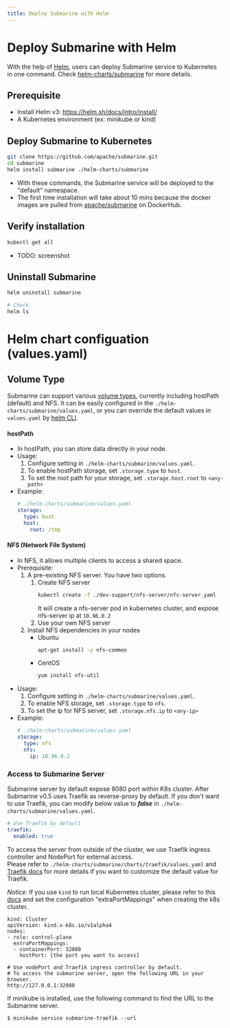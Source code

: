 ```yaml
---
title: Deploy Submarine with Helm
---
```


<!--
Licensed to the Apache Software Foundation (ASF) under one
or more contributor license agreements.  See the NOTICE file
distributed with this work for additional information
regarding copyright ownership.  The ASF licenses this file
to you under the Apache License, Version 2.0 (the
"License"); you may not use this file except in compliance
with the License.  You may obtain a copy of the License at

  http://www.apache.org/licenses/LICENSE-2.0

Unless required by applicable law or agreed to in writing,
software distributed under the License is distributed on an
"AS IS" BASIS, WITHOUT WARRANTIES OR CONDITIONS OF ANY
KIND, either express or implied.  See the License for the
specific language governing permissions and limitations
under the License.
-->
# Deploy Submarine with Helm
With the help of [Helm](https://helm.sh/), users can deploy Submarine service to Kubernetes in one command. 
Check [helm-charts/submarine](https://github.com/apache/submarine/tree/master/helm-charts/submarine) for more details.

## Prerequisite
* Install Helm v3: https://helm.sh/docs/intro/install/ 
* A Kubernetes environment (ex: minikube or kind)

## Deploy Submarine to Kubernetes
```bash
git clone https://github.com/apache/submarine.git
cd submarine
helm install submarine ./helm-charts/submarine
```
* With these commands, the Submarine service will be deployed to the "default" namespace.
* The first time installation will take about 10 mins because the docker images are pulled from [apache/submarine](https://hub.docker.com/r/apache/submarine) on DockerHub.


## Verify installation
```bash
kubectl get all
```
* TODO: screenshot

## Uninstall Submarine
```bash
helm uninstall submarine

# Check
helm ls 
``` 

# Helm chart configuation (values.yaml)
## Volume Type
Submarine can support various [volume types](https://kubernetes.io/docs/concepts/storage/volumes/#nfs), currently including hostPath (default) and NFS. It can be easily configured in the `./helm-charts/submarine/values.yaml`, or you can override the default values in `values.yaml` by [helm CLI](https://helm.sh/docs/helm/helm_install/).

#### hostPath
- In hostPath, you can store data directly in your node.
- Usage:
  1. Configure setting in `./helm-charts/submarine/values.yaml`.
  2. To enable hostPath storage, set `.storage.type` to `host`.
  3. To set the root path for your storage, set `.storage.host.root` to `<any-path>`
- Example:
  ```yaml
  # ./helm-charts/submarine/values.yaml
  storage:
    type: host
    host:
      root: /tmp
  ```


#### NFS (Network File System)
- In NFS, it allows multiple clients to access a shared space.
- Prerequisite:
  1. A pre-existing NFS server. You have two options.
      1. Create NFS server
          ```bash
          kubectl create -f ./dev-support/nfs-server/nfs-server.yaml
          ```
          It will create a nfs-server pod in kubernetes cluster, and expose nfs-server ip at `10.96.0.2`
      2. Use your own NFS server
  2. Install NFS dependencies in your nodes
      - Ubuntu
          ```bash
          apt-get install -y nfs-common
          ```
      - CentOS
          ```bash
          yum install nfs-util
          ```
- Usage:
  1. Configure setting in `./helm-charts/submarine/values.yaml`.
  2. To enable NFS storage, set `.storage.type` to `nfs`.
  3. To set the ip for NFS server, set `.storage.nfs.ip` to `<any-ip>`
- Example:
  ```yaml
  # ./helm-charts/submarine/values.yaml
  storage:
    type: nfs
    nfs:
      ip: 10.96.0.2
  ```
### Access to Submarine Server
Submarine server by default expose 8080 port within K8s cluster. After Submarine v0.5
uses Traefik as reverse-proxy by default. If you don't want to
use Traefik, you can modify below value to ***false*** in `./helm-charts/submarine/values.yaml`.
```yaml
# Use Traefik by default
traefik:
  enabled: true
```

To access the server from outside of the cluster, we use Traefik ingress controller and
NodePort for external access.\
Please refer to `./helm-charts/submarine/charts/traefik/values.yaml` and [Traefik docs](https://docs.traefik.io/)
for more details if you want to customize the default value for Traefik.


*Notice:*
If you use `kind` to run local Kubernetes cluster,
please refer to this [docs](https://kind.sigs.k8s.io/docs/user/configuration/#extra-port-mappings)
and set the configuration "extraPortMappings" when creating the k8s cluster.

```
kind: Cluster
apiVersion: kind.x-k8s.io/v1alpha4
nodes:
- role: control-plane
  extraPortMappings:
  - containerPort: 32080
    hostPort: [the port you want to access]
```


```
# Use nodePort and Traefik ingress controller by default.
# To access the submarine server, open the following URL in your browser.
http://127.0.0.1:32080
```


If minikube is installed, use the following command to find the URL to the Submarine server.
```
$ minikube service submarine-traefik --url
```